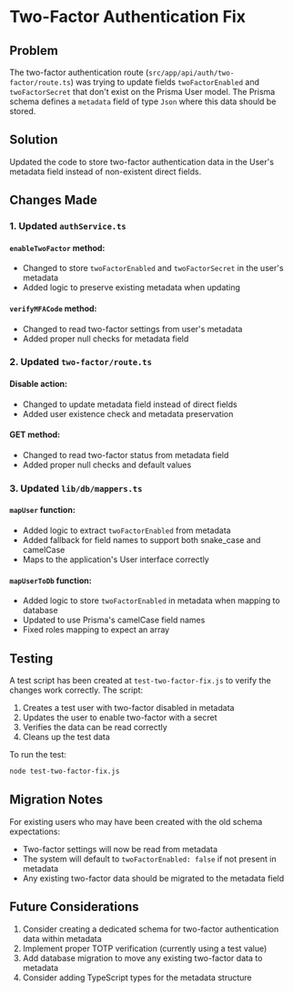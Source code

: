 # Two-Factor Authentication Fix

## Problem
The two-factor authentication route (`src/app/api/auth/two-factor/route.ts`) was trying to update fields `twoFactorEnabled` and `twoFactorSecret` that don't exist on the Prisma User model. The Prisma schema defines a `metadata` field of type `Json` where this data should be stored.

## Solution
Updated the code to store two-factor authentication data in the User's metadata field instead of non-existent direct fields.

## Changes Made

### 1. Updated `authService.ts`

#### `enableTwoFactor` method:
- Changed to store `twoFactorEnabled` and `twoFactorSecret` in the user's metadata
- Added logic to preserve existing metadata when updating

#### `verifyMFACode` method:
- Changed to read two-factor settings from user's metadata
- Added proper null checks for metadata field

### 2. Updated `two-factor/route.ts`

#### Disable action:
- Changed to update metadata field instead of direct fields
- Added user existence check and metadata preservation

#### GET method:
- Changed to read two-factor status from metadata field
- Added proper null checks and default values

### 3. Updated `lib/db/mappers.ts`

#### `mapUser` function:
- Added logic to extract `twoFactorEnabled` from metadata
- Added fallback for field names to support both snake_case and camelCase
- Maps to the application's User interface correctly

#### `mapUserToDb` function:
- Added logic to store `twoFactorEnabled` in metadata when mapping to database
- Updated to use Prisma's camelCase field names
- Fixed roles mapping to expect an array

## Testing

A test script has been created at `test-two-factor-fix.js` to verify the changes work correctly. The script:

1. Creates a test user with two-factor disabled in metadata
2. Updates the user to enable two-factor with a secret
3. Verifies the data can be read correctly
4. Cleans up the test data

To run the test:
```bash
node test-two-factor-fix.js
```

## Migration Notes

For existing users who may have been created with the old schema expectations:
- Two-factor settings will now be read from metadata
- The system will default to `twoFactorEnabled: false` if not present in metadata
- Any existing two-factor data should be migrated to the metadata field

## Future Considerations

1. Consider creating a dedicated schema for two-factor authentication data within metadata
2. Implement proper TOTP verification (currently using a test value)
3. Add database migration to move any existing two-factor data to metadata
4. Consider adding TypeScript types for the metadata structure